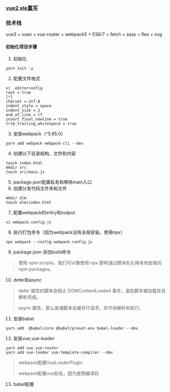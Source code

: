 ### [vue2 ele重写](https://github.com/bailicangdu/vue2-elm)

### 技术栈
vue3 + vuex + vue-router + webpack5 + ES6/7 + fetch + sass + flex + svg

#### 初始化项目步骤
1. 初始化
```shell
yarn init -y
```
2. 配置文件格式
```shell
vi .editorconfig
root = true
[*]
charset = utf-8
indent_style = space
indent_size = 2
end_of_line = lf
insert_final_newline = true
trim_trailing_whitespace = true
```
3. 安装webpack（^5.65.0）
```shell
yarn add webpack webpack-cli --dev
```
4. 创建以下目录结构、文件和内容
```shell
touch index.html
mkdir src
touch src/main.js
```
5. package.json配置私有和移除main入口
6. 创建分发代码文件夹和文件
```shell
mkdir elm
touch elm/index.html
```
7. 配置webpack的entry和output
```shell
vi webpack.config.js
```
8. 执行打包命令（因为webpack没有全局安装，使用npx）
```shell
npx webpack --config webpack.config.js
```
9. package.json 添加build命令
> 使用 npm scripts，我们可以像使用 npx 那样通过模块名引用本地安装的 npm packages。
10. defer和async
> defer 属性的脚本会阻止 DOMContentLoaded 事件，直到脚本被加载并且解析完成。
>
> async 属性，那么普通脚本会被并行请求，并尽快解析和执行。
11. 安装babel
```shell
yarn add  @babel/core @babel/preset-env babel-loader --dev
```
12. 安装vue,vue-loader
```shell
yarn add vue vue-router
yarn add vue-loader vue-template-compiler --dev
```
> webpack配置VueLoaderPlugin
>
> webpack配置vue别名，因为是预编译的
13. babel配置
